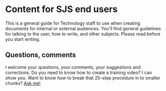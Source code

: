 Content for SJS end users
=========================

This is a general guide for Technology staff to use when creating
documents for internal or external audiences. You'll find general
guidelines for talking to the user, how to write, and other subjects.
Please read before you start writing.

Questions, comments
-------------------

I welcome your questions, your comments, your suggestions and
corrections. Do you need to know how to create a training video? I can
show you. Want to know how to break that 25&ndash;step procedure in to smaller
chunks? [Ask
me!](mailto:steve.arrants@sheridan.com?subject=SJS%20Style%20Guide%20issues)
